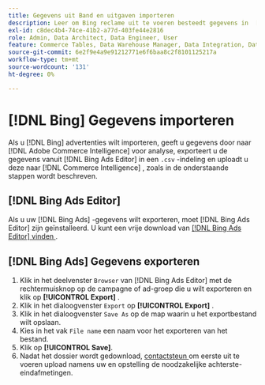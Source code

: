 ```yaml
---
title: Gegevens uit Band en uitgaven importeren
description: Leer om Bing reclame uit te voeren besteedt gegevens in  [!DNL Commerce Intelligence]  voor analyse.
exl-id: c8dec4b4-74ce-41b2-a77d-403fe44e2816
role: Admin, Data Architect, Data Engineer, User
feature: Commerce Tables, Data Warehouse Manager, Data Integration, Data Import/Export
source-git-commit: 6e2f9e4a9e91212771e6f6baa8c2f8101125217a
workflow-type: tm+mt
source-wordcount: '131'
ht-degree: 0%

---
```


# [!DNL Bing] Gegevens importeren

Als u [!DNL Bing] advertenties wilt importeren, geeft u gegevens door naar [!DNL Adobe Commerce Intelligence] voor analyse, exporteert u de gegevens vanuit [!DNL Bing Ads Editor] in een `.csv` -indeling en uploadt u deze naar [!DNL Commerce Intelligence] , zoals in de onderstaande stappen wordt beschreven.

## [!DNL Bing Ads Editor]

Als u uw [!DNL Bing Ads] -gegevens wilt exporteren, moet [!DNL Bing Ads Editor] zijn geïnstalleerd. U kunt een vrije download van [[!DNL Bing Ads Editor] vinden ](https://about.ads.microsoft.com/en-us/solutions/tools/editor).

## [!DNL Bing Ads] Gegevens exporteren

1. Klik in het deelvenster `Browser` van [!DNL Bing Ads Editor] met de rechtermuisknop op de campagne of ad-groep die u wilt exporteren en klik op **[!UICONTROL Export]** .
1. Klik in het dialoogvenster `Export` op **[!UICONTROL Export]** .
1. Klik in het dialoogvenster `Save As` op de map waarin u het exportbestand wilt opslaan.
1. Kies in het vak `File name` een naam voor het exporteren van het bestand.
1. Klik op **[!UICONTROL Save]**.
1. Nadat het dossier wordt gedownload, [ contactsteun ](https://experienceleague.adobe.com/docs/commerce-knowledge-base/kb/troubleshooting/miscellaneous/mbi-service-policies.html?lang=nl-NL) om eerste uit te voeren upload namens uw en opstelling de noodzakelijke achterste-eindafmetingen.
